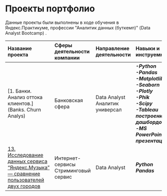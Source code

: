 # Проекты портфолио

Данные проекты были выполнены в ходе обучения в Яндекс.Практикуме, профессии "Аналитик данных (буткемп)" (Data Analyst Bootcamp) .

| Название проекта |  Сферы деятельности компании | Направление деятельности | Навыки и инструемнты | Ключевые слова проекта |
| :-------------------------------------------- | :---------------------- | :---------------------- | :---------------------- | :-------------------------------------------- | 
| [1. Банки. Анализ оттока клиентов.](Banks. Churn Analys) |  Банковская сфера | Data Analyst <br> Аналитик универсал |<b>*-Python*<br>*-Pandas* <br> *-Matplotlib* <br> *-Seaborn* <br> *-Plotly* <br> *-Phik* <br> *-Scipy* <br> *-Tableau* <br> *построение дашбордов* <br> *-MS PowerPoint* <br> *презентации* |  обработка данных, дубликаты, пропуски, логическая индексация, аномалии, исследовательский анализ, категоризация, визуализация, дашборды, A/B тесты, презентация |
| [13. Исследование данных сервиса “Яндекс.Музыка” — сравнение пользователей двух городов](big_cities_music) |  Интернет-сервисы <br> Стриминговый сервис | Data Analyst |<b>*Python*<br>*Pandas* |  обработка данных, дубликаты, пропуски, логическая индексация, группировка, сортировка. |